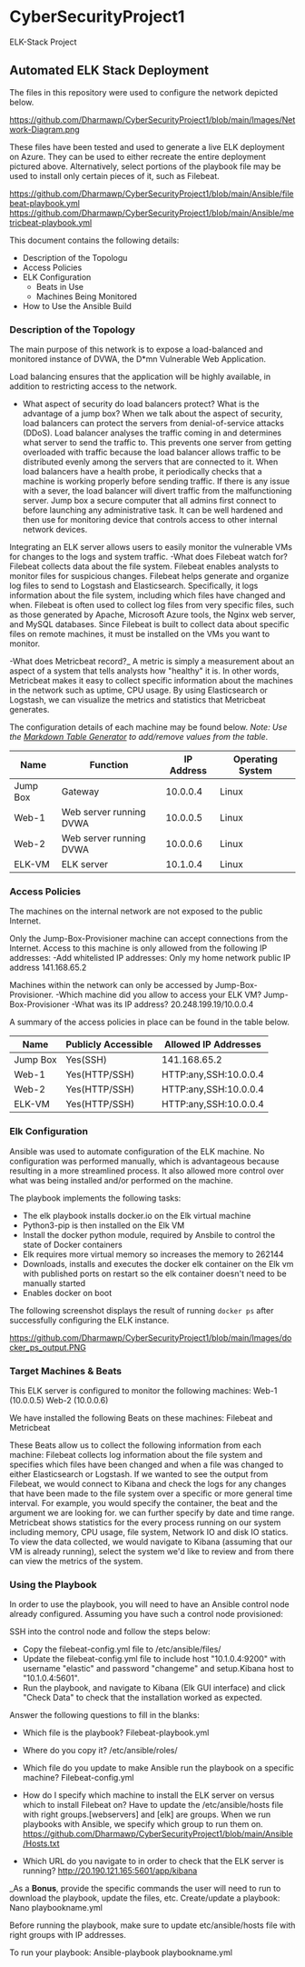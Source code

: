 # CyberSecurityProject1
ELK-Stack Project
## Automated ELK Stack Deployment

The files in this repository were used to configure the network depicted below.

https://github.com/Dharmawp/CyberSecurityProject1/blob/main/Images/Network-Diagram.png

These files have been tested and used to generate a live ELK deployment on Azure. They can be used to either recreate the entire deployment pictured above. Alternatively, select portions of the playbook file may be used to install only certain pieces of it, such as Filebeat.

https://github.com/Dharmawp/CyberSecurityProject1/blob/main/Ansible/filebeat-playbook.yml
https://github.com/Dharmawp/CyberSecurityProject1/blob/main/Ansible/metricbeat-playbook.yml

This document contains the following details:
- Description of the Topologu
- Access Policies
- ELK Configuration
  - Beats in Use
  - Machines Being Monitored
- How to Use the Ansible Build


### Description of the Topology

The main purpose of this network is to expose a load-balanced and monitored instance of DVWA, the D*mn Vulnerable Web Application.

Load balancing ensures that the application will be highly available, in addition to restricting access to the network.
- What aspect of security do load balancers protect? What is the advantage of a jump box?
When we talk about the aspect of security, load balancers can protect the servers from denial-of-service attacks (DDoS).  Load balancer analyses the traffic coming in and determines what server to send the traffic to. This prevents one server from getting overloaded with traffic because the load balancer allows traffic to be distributed evenly among the servers that are connected to it. When load balancers have a health probe, it periodically checks that a machine is working properly before sending traffic. If there is any issue with a sever, the load balancer will divert traffic from the malfunctioning server. Jump box a secure computer that all admins first connect to before launching any administrative task. It can be well hardened and then use for monitoring device that controls access to other internal network devices.

Integrating an ELK server allows users to easily monitor the vulnerable VMs for changes to the logs and system traffic.
-What does Filebeat watch for?
Filebeat collects data about the file system. Filebeat enables analysts to monitor files for suspicious changes. Filebeat helps generate and organize log files to send to Logstash and Elasticsearch. Specifically, it logs information about the file system, including which files have changed and when. Filebeat is often used to collect log files from very specific files, such as those generated by Apache, Microsoft Azure tools, the Nginx web server, and MySQL databases. Since Filebeat is built to collect data about specific files on remote machines, it must be installed on the VMs you want to monitor.

-What does Metricbeat record?_
A metric is simply a measurement about an aspect of a system that tells analysts how "healthy" it is. In other words, Metricbeat makes it easy to collect specific information about the machines in the network such as uptime, CPU usage. By using Elasticsearch or Logstash, we can visualize the metrics and statistics that Metricbeat generates.

The configuration details of each machine may be found below.
_Note: Use the [Markdown Table Generator](http://www.tablesgenerator.com/markdown_tables) to add/remove values from the table_.

| Name     | Function                | IP Address | Operating System |
|----------|-------------------------|------------|------------------|
| Jump Box | Gateway                 | 10.0.0.4   | Linux            |
| Web-1    | Web server running DVWA | 10.0.0.5   | Linux            |
| Web-2    | Web server running DVWA | 10.0.0.6   | Linux            |
| ELK-VM   | ELK server              | 10.1.0.4   | Linux            |

### Access Policies

The machines on the internal network are not exposed to the public Internet. 

Only the Jump-Box-Provisioner machine can accept connections from the Internet. Access to this machine is only allowed from the following IP addresses:
-Add whitelisted IP addresses:
Only my home network public IP address 141.168.65.2

Machines within the network can only be accessed by Jump-Box-Provisioner.
-Which machine did you allow to access your ELK VM? Jump-Box-Provisioner
-What was its IP address? 20.248.199.19/10.0.0.4

A summary of the access policies in place can be found in the table below.

| Name     | Publicly Accessible | Allowed IP Addresses  |
|----------|---------------------|-----------------------|
| Jump Box | Yes(SSH)            | 141.168.65.2          |
| Web-1    | Yes(HTTP/SSH)       | HTTP:any,SSH:10.0.0.4 |
| Web-2    | Yes(HTTP/SSH)       | HTTP:any,SSH:10.0.0.4 |
| ELK-VM   | Yes(HTTP/SSH)       | HTTP:any,SSH:10.0.0.4 |

### Elk Configuration

Ansible was used to automate configuration of the ELK machine. No configuration was performed manually, which is advantageous because resulting in a more streamlined process. It also allowed more control over what was being installed and/or performed on the machine. 

The playbook implements the following tasks:
* The elk playbook installs docker.io on the Elk virtual machine
* Python3-pip is then installed on the Elk VM
* Install the docker python module, required by Ansbile to control the state of Docker containers
* Elk requires more virtual memory so increases the memory to 262144
* Downloads, installs and executes the docker elk container on the Elk vm with published ports on restart so the elk container doesn't need to be manually started
* Enables docker on boot 

The following screenshot displays the result of running `docker ps` after successfully configuring the ELK instance.

https://github.com/Dharmawp/CyberSecurityProject1/blob/main/Images/docker_ps_output.PNG

### Target Machines & Beats
This ELK server is configured to monitor the following machines:
Web-1 (10.0.0.5)
Web-2 (10.0.0.6)

We have installed the following Beats on these machines:
Filebeat and Metricbeat

These Beats allow us to collect the following information from each machine:
Filebeat collects log information about the file system and specifies which files have been changed and when a file was changed to either Elasticsearch or Logstash. If we wanted to see the output from Filebeat, we would connect to Kibana and check the logs for any changes that have been made to the file system over a specific or more general time interval. For example, you would specify the container, the beat and the argument we are looking for. we can further specify by date and time range. 
Metricbeat shows statistics for the every process running on our system including memory, CPU usage, file system, Network IO and disk IO statics. To view the data collected, we would navigate to Kibana (assuming that our VM is already running), select the system we'd like to review and from there can view the metrics of the system.

### Using the Playbook
In order to use the playbook, you will need to have an Ansible control node already configured. Assuming you have such a control node provisioned: 

SSH into the control node and follow the steps below:
- Copy the filebeat-config.yml file to /etc/ansible/files/
- Update the filebeat-config.yml file to include host "10.1.0.4:9200" with username "elastic" and password "changeme" and setup.Kibana host to "10.1.0.4:5601".
- Run the playbook, and navigate to Kibana (Elk GUI interface) and click "Check Data" to check that the installation worked as expected.

Answer the following questions to fill in the blanks:
- Which file is the playbook? Filebeat-playbook.yml
- Where do you copy it? /etc/ansible/roles/
- Which file do you update to make Ansible run the playbook on a specific machine? Filebeat-config.yml
- How do I specify which machine to install the ELK server on versus which to install Filebeat on? Have to update the /etc/ansible/hosts file with right groups.[webservers] and [elk] are groups. When we run playbooks with Ansible, we specify which group to run them on.  
https://github.com/Dharmawp/CyberSecurityProject1/blob/main/Ansible/Hosts.txt

- Which URL do you navigate to in order to check that the ELK server is running? http://20.190.121.165:5601/app/kibana

_As a **Bonus**, provide the specific commands the user will need to run to download the playbook, update the files, etc.
Create/update a playbook: Nano playbookname.yml

Before running the playbook, make sure to update etc/ansible/hosts file with right groups with IP addresses.

To run your playbook: Ansible-playbook playbookname.yml

